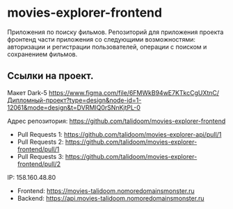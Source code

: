 # movies-explorer-frontend

Приложения по поиску фильмов.
Репозиторий для приложения проекта фронтенд части приложения со следующими возможностями: авторизации и регистрации пользователей, операции с поиском и сохранением фильмов.

## Ссылки на проект.

Макет Dark-5 https://www.figma.com/file/6FMWkB94wE7KTkcCgUXtnC/Дипломный-проект?type=design&node-id=1-12061&mode=design&t=DVRMIQ0rSNnKjtPL-0

Адрес репозитория: https://github.com/talidoom/movies-explorer-frontend

- Pull Requests 1: https://github.com/talidoom/movies-explorer-api/pull/1
- Pull Requests 2: https://github.com/talidoom/movies-explorer-frontend/pull/1
- Pull Requests 3: https://github.com/talidoom/movies-explorer-frontend/pull/2

IP: 158.160.48.80

- Frontend: https://movies-talidoom.nomoredomainsmonster.ru
- Backend: https://api.movies-talidoom.nomoredomainsmonster.ru
